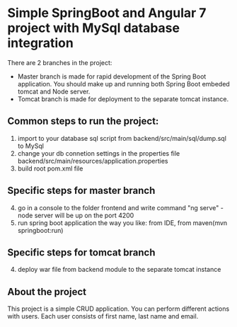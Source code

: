 # Simple SpringBoot and Angular 7 project with MySql database integration 

There are 2 branches in the project:
- Master branch is made for rapid development of the Spring Boot application. You should make up and running both Spring Boot embeded tomcat and Node server.
- Tomcat branch is made for deployment to the separate tomcat instance.

## Common steps to run the project:
1. import to your database sql script from backend/src/main/sql/dump.sql to MySql
2. change your db connetion settings in the properties file backend/src/main/resources/application.properties
3. build root pom.xml file

## Specific steps for master branch
4. go in a console to the folder frontend and write command "ng serve" - node server will be up on the port 4200
5. run spring boot application the way you like: from IDE, from maven(mvn springboot:run)

## Specific steps for tomcat branch
4. deploy war file from backend module to the separate tomcat instance

## About the project

This project is a simple CRUD application. You can perform different actions with users. 
Each user consists of first name, last name and email.
